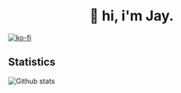 <h1 align="center">
  👋 hi, i'm Jay.
</h1>

[![ko-fi](https://ko-fi.com/img/githubbutton_sm.svg)](https://ko-fi.com/N4N1QZ9Y4)

## Statistics
![Github stats](https://github-readme-stats.vercel.app/api?username=urlundefined&theme=blueberry&count_private=true&hide_border=true&line_height=20)
